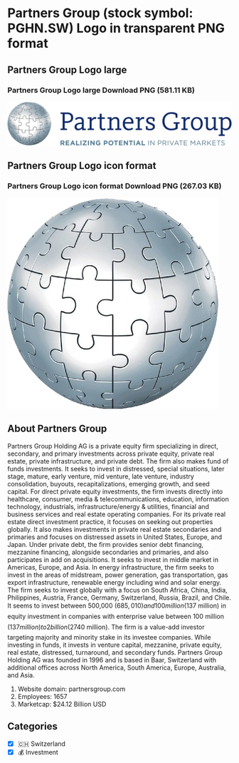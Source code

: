 # Partners Group (stock symbol: PGHN.SW) Logo in transparent PNG format

## Partners Group Logo large

### Partners Group Logo large Download PNG (581.11 KB)

![Partners Group Logo large Download PNG (581.11 KB)](/img/orig/PGHN.SW_BIG-8cee78ca.png)

## Partners Group Logo icon format

### Partners Group Logo icon format Download PNG (267.03 KB)

![Partners Group Logo icon format Download PNG (267.03 KB)](/img/orig/PGHN.SW-76a8712d.png)

## About Partners Group

Partners Group Holding AG is a private equity firm specializing in direct, secondary, and primary investments across private equity, private real estate, private infrastructure, and private debt. The firm also makes fund of funds investments. It seeks to invest in distressed, special situations, later stage, mature, early venture, mid venture, late venture, industry consolidation,  buyouts, recapitalizations, emerging growth, and seed capital. For direct private equity investments, the firm invests directly into healthcare, consumer, media & telecommunications, education, information technology, industrials, infrastructure/energy & utilities, financial and business services and real estate operating companies. For its private real estate direct investment practice, it focuses on seeking out properties globally. It also makes investments in private real estate secondaries and primaries and focuses on distressed assets in United States, Europe, and Japan. Under private debt, the firm provides senior debt financing, mezzanine financing, alongside secondaries and primaries, and also participates in add on acquisitions. It seeks to invest in middle market in Americas, Europe, and Asia. In energy infrastructure, the firm seeks to invest in the areas of midstream, power generation, gas transportation, gas export infrastructure, renewable energy including wind and solar energy. The firm seeks to invest globally with a focus on South Africa, China, India, Philippines, Austria, France, Germany, Switzerland, Russia, Brazil, and Chile. It seems to invest between 500,000 ($685,010) and 100 million ($137 million) in equity investment in companies with enterprise value between 100 million ($137 million) to 2 billion ($2740 million). The firm is a value-add investor targeting majority and minority stake in its investee companies. While investing in funds, it invests in venture capital, mezzanine, private equity, real estate, distressed, turnaround, and secondary funds. Partners Group Holding AG was founded in 1996 and is based in Baar, Switzerland with additional offices across North America, South America, Europe, Australia, and Asia.

1. Website domain: partnersgroup.com
2. Employees: 1657
3. Marketcap: $24.12 Billion USD


## Categories
- [x] 🇨🇭 Switzerland
- [x] 💰 Investment
